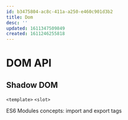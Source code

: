 ```yaml
---
id: b3475804-ac8c-411a-a250-e460c901d3b2
title: Dom
desc: ''
updated: 1611347509849
created: 1611246255818
---
```


# DOM API

## Shadow DOM

`<template>`
`<slot>`

ES6 Modules concepts: import and export tags


